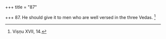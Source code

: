 +++
title = "87"

+++
87. He should give it to men who are well versed in the three Vedas. [^56] 


[^56]:  Viṣṇu XVII, 14.
